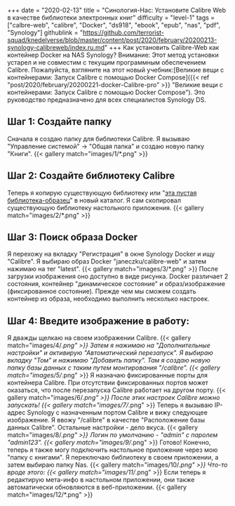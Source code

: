 +++
date = "2020-02-13"
title = "Синология-Нас: Установите Calibre Web в качестве библиотеки электронных книг"
difficulty = "level-1"
tags = ["calbre-web", "calibre", "Docker", "ds918", "ebook", "epub", "nas", "pdf", "Synology"]
githublink = "https://github.com/terrorist-squad/knedelverse/blob/master/content/post/2020/february/20200213-synology-calibreweb/index.ru.md"
+++
Как установить Calibre-Web как контейнер Docker на NAS Synology? Внимание: Этот метод установки устарел и не совместим с текущим программным обеспечением Calibre. Пожалуйста, взгляните на этот новый учебник:[Великие вещи с контейнерами: Запуск Calibre с помощью Docker Compose]({{< ref "post/2020/february/20200221-docker-Calibre-pro" >}} "Великие вещи с контейнерами: Запуск Calibre с помощью Docker Compose"). Это руководство предназначено для всех специалистов Synology DS.
## Шаг 1: Создайте папку
Сначала я создаю папку для библиотеки Calibre.  Я вызываю "Управление системой" -> "Общая папка" и создаю новую папку "Книги".
{{< gallery match="images/1/*.png" >}}

##  Шаг 2: Создайте библиотеку Calibre
Теперь я копирую существующую библиотеку или "[эта пустая библиотека-образец](https://drive.google.com/file/d/1zfeU7Jh3FO_jFlWSuZcZQfQOGD0NvXBm/view)" в новый каталог. Я сам скопировал существующую библиотеку настольного приложения.
{{< gallery match="images/2/*.png" >}}

## Шаг 3: Поиск образа Docker
Я перехожу на вкладку "Регистрация" в окне Synology Docker и ищу "Calibre". Я выбираю образ Docker "janeczku/calibre-web" и затем нажимаю на тег "latest".
{{< gallery match="images/3/*.png" >}}
После загрузки изображения оно доступно в виде рисунка. Docker различает 2 состояния, контейнер "динамическое состояние" и образ/изображение (фиксированное состояние). Прежде чем мы сможем создать контейнер из образа, необходимо выполнить несколько настроек.
## Шаг 4: Введите изображение в работу:
Я дважды щелкаю на своем изображении Calibre.
{{< gallery match="images/4/*.png" >}}
Затем я нажимаю на "Дополнительные настройки" и активирую "Автоматический перезапуск". Я выбираю вкладку "Том" и нажимаю "Добавить папку". Там я создаю новую папку базы данных с таким путем монтирования "/calibre".
{{< gallery match="images/5/*.png" >}}
Я назначаю фиксированные порты для контейнера Calibre. При отсутствии фиксированных портов может оказаться, что после перезапуска Calibre работает на другом порту.
{{< gallery match="images/6/*.png" >}}
После этих настроек Calibre можно запускать!
{{< gallery match="images/7/*.png" >}}
Теперь я вызываю IP-адрес Synology с назначенным портом Calibre и вижу следующее изображение. Я ввожу "/calibre" в качестве "Расположение базы данных Calibre". Остальные настройки - дело вкуса.
{{< gallery match="images/8/*.png" >}}
Логин по умолчанию - "admin" с паролем "admin123".
{{< gallery match="images/9/*.png" >}}
Готово! Конечно, теперь я также могу подключить настольное приложение через мою "папку с книгами". Я переключаю библиотеку в своем приложении, а затем выбираю папку Nas.
{{< gallery match="images/10/*.png" >}}
Что-то вроде этого:
{{< gallery match="images/11/*.png" >}}
Если теперь я редактирую мета-инфо в настольном приложении, они также автоматически обновляются в веб-приложении.
{{< gallery match="images/12/*.png" >}}
